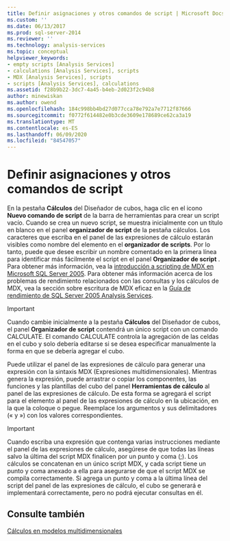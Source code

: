 ```yaml
---
title: Definir asignaciones y otros comandos de script | Microsoft Docs
ms.custom: ''
ms.date: 06/13/2017
ms.prod: sql-server-2014
ms.reviewer: ''
ms.technology: analysis-services
ms.topic: conceptual
helpviewer_keywords:
- empty scripts [Analysis Services]
- calculations [Analysis Services], scripts
- MDX [Analysis Services], scripts
- scripts [Analysis Services], calculations
ms.assetid: f28b9b22-3dc7-4a45-b4eb-2d023f2c94b8
author: minewiskan
ms.author: owend
ms.openlocfilehash: 184c998bb4bd27d077cca78e792a7e7712f87666
ms.sourcegitcommit: f0772f614482e0b3cde3609e178689ce62ca3a19
ms.translationtype: MT
ms.contentlocale: es-ES
ms.lasthandoff: 06/09/2020
ms.locfileid: "84547057"
---
```

# <a name="define-assignments-and-other-script-commands"></a>Definir asignaciones y otros comandos de script
  En la pestaña **Cálculos** del Diseñador de cubos, haga clic en el icono **Nuevo comando de script** de la barra de herramientas para crear un script vacío. Cuando se crea un nuevo script, se muestra inicialmente con un título en blanco en el panel **organizador de script** de la pestaña cálculos. Los caracteres que escriba en el panel de las expresiones de cálculo estarán visibles como nombre del elemento en el **organizador de scripts**. Por lo tanto, puede que desee escribir un nombre comentado en la primera línea para identificar más fácilmente el script en el panel **Organizador de script** . Para obtener más información, vea la [introducción a scripting de MDX en Microsoft SQL Server 2005](https://go.microsoft.com/fwlink/?LinkId=81892). Para obtener más información acerca de los problemas de rendimiento relacionados con las consultas y los cálculos de MDX, vea la sección sobre escritura de MDX eficaz en la [Guía de rendimiento de SQL Server 2005 Analysis Services](https://docsbay.net/Microsoft-SQL-Server-2005-Analysis-Services-Performance-Guide).  
  
> [!IMPORTANT]  
>  Cuando cambie inicialmente a la pestaña **Cálculos** del Diseñador de cubos, el panel **Organizador de script** contendrá un único script con un comando CALCULATE. El comando CALCULATE controla la agregación de las celdas en el cubo y solo debería editarse si se desea especificar manualmente la forma en que se debería agregar el cubo.  
  
 Puede utilizar el panel de las expresiones de cálculo para generar una expresión con la sintaxis MDX (Expresiones multidimensionales). Mientras genera la expresión, puede arrastrar o copiar los componentes, las funciones y las plantillas del cubo del panel **Herramientas de cálculo** al panel de las expresiones de cálculo. De esta forma se agregará el script para el elemento al panel de las expresiones de cálculo en la ubicación, en la que la coloque o pegue. Reemplace los argumentos y sus delimitadores (« y ») con los valores correspondientes.  
  
> [!IMPORTANT]  
>  Cuando escriba una expresión que contenga varias instrucciones mediante el panel de las expresiones de cálculo, asegúrese de que todas las líneas salvo la última del script MDX finalicen por un punto y coma (;). Los cálculos se concatenan en un único script MDX, y cada script tiene un punto y coma anexado a ella para asegurarse de que el script MDX se compila correctamente. Si agrega un punto y coma a la última línea del script del panel de las expresiones de cálculo, el cubo se generará e implementará correctamente, pero no podrá ejecutar consultas en él.  
  
## <a name="see-also"></a>Consulte también  
 [Cálculos en modelos multidimensionales](calculations-in-multidimensional-models.md)  
  
  
